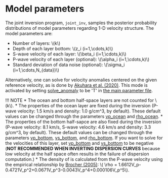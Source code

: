 # Model parameters

The joint inversion program, `joint_inv`,  samples the posterior probability distributions of model parameters regarding 1-D velocity structure. The model parameters are:
 
* Number of layers: \\\(k\\\)
* Depth of each layer bottom: \\(z_i (i=1,\cdots,k)\\)
* S-wave velocity of each layer: \\(\beta_i (i=1,\cdots,k)\\)
* P-wave velocity of each layer (optional): \\(\alpha_i (i=1,\cdots,k)\\)
* Standard deviation of data noise (optional): \\(\sigma_i (i=1,\cdots,N_{data})\\)


Alternatively, one can solve for velocity anomalies centered on the given reference velocity, as is done by [Akuhara et al. (2020)](https://doi.org/10.1029/2020GL088280). This mode is activated by setting [solve_anomaly](parameter_list.md#solve_anomaly) to be 'T' in [the main parameter file](main_parameter_file.md). 


!!! NOTE
    * The ocean and bottom half-space layers are not counted for \\(k\\).
    * The properties of the ocean layer are fixed during the inversion (P-wave velocity: 1.5 km/s and density: 1.0 g/cm^3, by default). These default values can be changed through the parameters [vp_ocean](parameter_list.md#vp_ocean) and [rho_ocean](parameter_list.md#rho_ocean).
    * The properties of the bottom half-sapce are also fixed during the inversion (P-wave velocity: 8.1 km/s, S-wave velocity: 4.6 km/s and density: 3.3 g/cm^3, by default). These default values can be changed through the parameters [vp_bottom](parameter_list.md#vp_bottom), [vs_bottom](parameter_list.md#vs_bottom), and [rho_bottom](parameter_list.md#rho_bottom). If you want to solve for the velocities of this layer, set [vp_bottom](parameter_list.md#vp_bottom) and [vs_bottom](parameter_list.md#vs_bottom) to be negative (__NOT RECOMMENDED WHEN INVERTING DISPERSION CURVES__ because low velocity at the half space often results in the failure of dispersion computation.)
    * The density of is calculated from the P-wave velocity using the empirical relationship by [Brocher (2005)](https://doi.org/10.1785/0120050077): \\( \rho = 1\.6612V_p-0\.4721V_p^2+0\.0671V_p^3-0\.0043V_p^4+0\.000106V_p^5\\).
